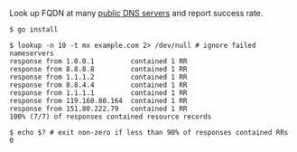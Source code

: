 Look up FQDN at many [public DNS servers](https://public-dns.info/nameservers.txt) and report success rate.

```
$ go install

$ lookup -n 10 -t mx example.com 2> /dev/null # ignore failed nameservers
response from 1.0.0.1         contained 1 RR
response from 8.8.8.8         contained 1 RR
response from 1.1.1.2         contained 1 RR
response from 8.8.4.4         contained 1 RR
response from 1.1.1.1         contained 1 RR
response from 119.160.80.164  contained 1 RR
response from 151.80.222.79   contained 1 RR
100% (7/7) of responses contained resource records

$ echo $? # exit non-zero if less than 90% of responses contained RRs
0
```